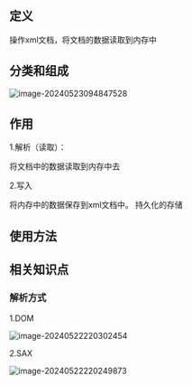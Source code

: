 ## 定义

操作xml文档，将文档的数据读取到内存中



## 分类和组成

![image-20240523094847528](../TyporaImage/image-20240523094847528.png)

## 作用

1.解析（读取）：

将文档中的数据读取到内存中去

2.写入

将内存中的数据保存到xml文档中。   持久化的存储

## 使用方法



## 相关知识点

### 解析方式

1.DOM

![image-20240522220302454](../TyporaImage/image-20240522220302454.png)

2.SAX

![image-20240522220249873](../TyporaImage/image-20240522220249873.png)